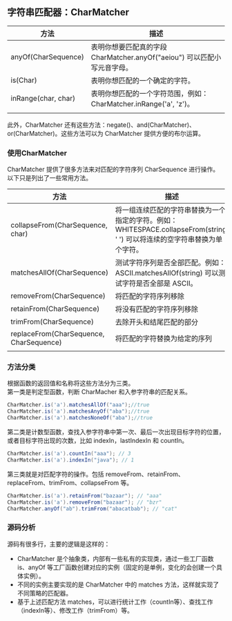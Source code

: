 
## 字符串匹配器：CharMatcher     

|         方法        |                                   描述                                   |
|---------------------|--------------------------------------------------------------------------|
| anyOf(CharSequence) | 表明你想要匹配真的字段 CharMatcher.anyOf("aeiou") 可以匹配小写元音字母。 |
| is(Char)            | 表明你想匹配的一个确定的字符。                                           |
| inRange(char, char) | 表明你想匹配的一个字符范围，例如：CharMatcher.inRange('a', 'z')。        |
|                     |                                                                          |

此外，CharMatcher 还有这些方法：negate()、and(CharMatcher)、or(CharMatcher)。这些方法可以为 CharMatcher 提供方便的布尔运算。   

### 使用CharMatcher

CharMatcher 提供了很多方法来对匹配的字符序列 CharSequence 进行操作。以下只是列出了一些常用方法。

|                   方法                  |                                                             描述                                                            |
|-----------------------------------------|-----------------------------------------------------------------------------------------------------------------------------|
| collapseFrom(CharSequence, char)        | 将一组连续匹配的字符串替换为一个指定的字符。例如：WHITESPACE.collapseFrom(string, ' ') 可以将连续的空字符串替换为单个字符。 |
| matchesAllOf(CharSequence)              | 测试字符序列是否全部匹配。例如：ASCII.matchesAllOf(string) 可以测试字符是否全部是 ASCII。                                   |
| removeFrom(CharSequence)                | 将匹配的字符序列移除                                                                                                        |
| retainFrom(CharSequence)                | 将没有匹配的字符序列移除                                                                                                    |
| trimFrom(CharSequence)                  | 去除开头和结尾匹配的部分                                                                                                    |
| replaceFrom(CharSequence, CharSequence) | 将匹配的字符替换为给定的序列                                                                                                |
|                                         |                                                                                                                             |



### 方法分类
根据函数的返回值和名称将这些方法分为三类。    
第一类是判定型函数，判断 CharMacher 和入参字符串的匹配关系。     
```Java
CharMatcher.is('a').matchesAllOf("aaa");//true
CharMatcher.is('a').matchesAnyOf("aba");//true
CharMatcher.is('a').matchesNoneOf("aba");//true
```  
第二类是计数型函数，查找入参字符串中第一次、最后一次出现目标字符的位置，或者目标字符出现的次数，比如 indexIn，lastIndexIn 和 countIn。    
```Java
CharMatcher.is('a').countIn("aaa"); // 3
CharMatcher.is('a').indexIn("java"); // 1
```     
第三类就是对匹配字符的操作。包括 removeFrom、retainFrom、replaceFrom、trimFrom、collapseFrom 等。       
```Java
CharMatcher.is('a').retainFrom("bazaar"); // "aaa"
CharMatcher.is('a').removeFrom("bazaar"); // "bzr"
CharMatcher.anyOf("ab").trimFrom("abacatbab"); // "cat"
```
### 源码分析
源码有很多行，主要的逻辑是这样的： 
* CharMatcher 是个抽象类，内部有一些私有的实现类，通过一些工厂函数 is、anyOf 等工厂函数创建对应的实例（固定的是单例，变化的会创建一个具体实例）。 
* 不同的实例主要实现的是 CharMatcher 中的 matches 方法，这样就实现了不同策略的匹配器。 
* 基于上述匹配方法 matches，可以进行统计工作（countIn等）、查找工作（indexIn等）、修改工作（trimFrom）等。
